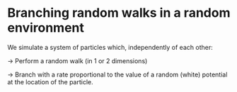 # Branching random walks in a random environment

We simulate a system of particles which, independently of each other:

-> Perform a random walk (in 1 or 2 dimensions)

-> Branch with a rate proportional to the value of a random (white) potential
at the location of the particle.



